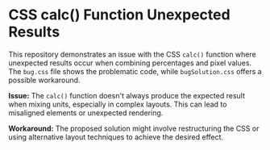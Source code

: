 # CSS calc() Function Unexpected Results

This repository demonstrates an issue with the CSS `calc()` function where unexpected results occur when combining percentages and pixel values.  The `bug.css` file shows the problematic code, while `bugSolution.css` offers a possible workaround.

**Issue:** The `calc()` function doesn't always produce the expected result when mixing units, especially in complex layouts. This can lead to misaligned elements or unexpected rendering.

**Workaround:** The proposed solution might involve restructuring the CSS or using alternative layout techniques to achieve the desired effect.